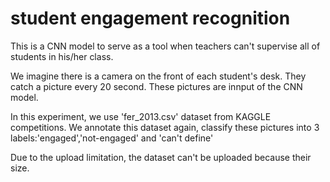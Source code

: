 # student engagement recognition

This is a CNN model to serve as a tool when teachers can't supervise all of students in his/her class.

We imagine there is a camera on the front of each student's desk. They catch a picture every 20 second. These pictures are innput of the CNN model.

In this experiment, we use 'fer_2013.csv' dataset from KAGGLE competitions. We annotate this dataset again, classify these pictures into 3 labels:'engaged','not-engaged' and 'can't define'

Due to the upload limitation, the dataset can't be uploaded because their size.

